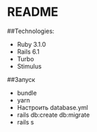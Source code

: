 # README
##Technologies:
- Ruby 3.1.0
- Rails 6.1
- Turbo
- Stimulus


##Запуск
- bundle
- yarn
- Настроить database.yml
- rails db:create db:migrate
- rails s